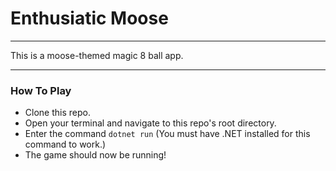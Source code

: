 # Enthusiatic Moose
---
This is a moose-themed magic 8 ball app.

---
### How To Play
* Clone this repo.
* Open your terminal and navigate to this repo's root directory.
* Enter the command `dotnet run` (You must have .NET installed for this command to work.)
* The game should now be running!
